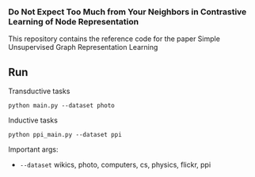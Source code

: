 ### Do Not Expect Too Much from Your Neighbors in Contrastive Learning of Node Representation

This repository contains the reference code for the paper Simple Unsupervised Graph Representation Learning 

## Run

Transductive tasks
```shell
python main.py --dataset photo 
```

Inductive tasks
```shell
python ppi_main.py --dataset ppi
```

Important args:
* `--dataset` wikics, photo, computers, cs, physics, flickr, ppi
